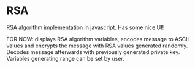 # RSA

RSA algorithm implementation in javascript. Has some nice UI!


FOR NOW: displays RSA algorithm variables, encodes message to ASCII values and encrypts the message with RSA values generated randomly. Decodes message afterwards with previously generated private key. Variables generating range can be set by user.
